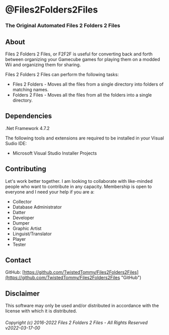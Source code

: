 # @Files2Folders2Files
### The Original Automated Files 2 Folders 2 Files
## About
Files 2 Folders 2 Files, or F2F2F is useful for converting back and forth between organizing your Gamecube games for playing them on a modded Wii and organizing them for sharing.  
  
Files 2 Folders 2 Files can perform the following tasks:  
- Files 2 Folders - Moves all the files from a single directory into folders of matching names.  
- Folders 2 Files - Moves all the files from all the folders into a single directory.  
## Dependencies
.Net Framework 4.7.2  
  
The following tools and extensions are required to be installed in your Visual Sudio IDE:  
- Microsoft Visual Studio Installer Projects
## Contributing
Let's work better together. I am looking to collaborate with like-minded people who want to contribute in any capacity. Membership is open to everyone and I need your help if you are a:  
- Collector
- Database Administrator
- Datter
- Developer
- Dumper
- Graphic Artist
- Linguist/Translator
- Player
- Tester
## Contact
GitHub: [https://github.com/TwistedTommy/Files2Folders2Files](https://github.com/TwistedTommy/Files2Folders2Files "GitHub")  
## Disclaimer
This software may only be used and/or distributed in accordance with the license with which it is distributed.
###### Copyright (c) 2016-2022 Files 2 Folders 2 Files - All Rights Reserved v2022-03-17-00
